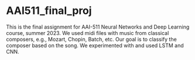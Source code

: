 # AAI511_final_proj

This is the final assignment for AAI-511 Neural Networks and Deep Learning course, summer 2023.
We used midi files with music from classical composers, e.g., Mozart, Chopin, Batch, etc.
Our goal is to classify the composer based on the song.
We experimented with and used LSTM and CNN.
